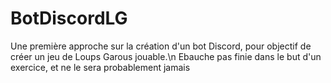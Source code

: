 # BotDiscordLG
Une première approche sur la création d'un bot Discord, pour objectif de créer un jeu de Loups Garous jouable.\n
Ebauche pas finie dans le but d'un exercice, et ne le sera probablement jamais
